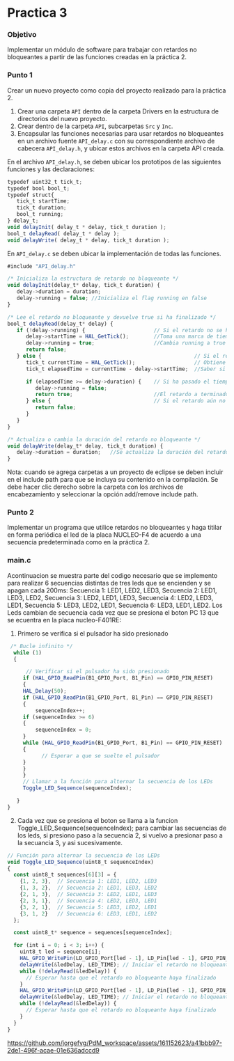# Practica 3
### Objetivo
Implementar un módulo de software para trabajar con retardos no bloqueantes a partir de las funciones creadas en la práctica 2.
### Punto 1
Crear un nuevo proyecto como copia del proyecto realizado para la práctica 2.
1. Crear una carpeta ```API``` dentro de la carpeta Drivers en la estructura de directorios del nuevo proyecto.
2. Crear dentro de la carpeta ```API```, subcarpetas ```Src``` y ```Inc```.
3. Encapsular las funciones necesarias para usar retardos no bloqueantes en un archivo fuente ```API_delay.c``` con su correspondiente archivo de cabecera ```API_delay.h```, y ubicar estos archivos en la carpeta API creada.

En el archivo ```API_delay.h```, se deben ubicar los prototipos de las siguientes funciones y las declaraciones:
```javascript
typedef uint32_t tick_t; 
typedef bool bool_t;	  
typedef struct{
   tick_t startTime;
   tick_t duration;
   bool_t running;
} delay_t;
void delayInit( delay_t * delay, tick_t duration );
bool_t delayRead( delay_t * delay );
void delayWrite( delay_t * delay, tick_t duration );
```
En ```API_delay.c``` se deben ubicar la implementación de todas las funciones.
```javascript
#include "API_delay.h"

/* Inicializa la estructura de retardo no bloqueante */
void delayInit(delay_t* delay, tick_t duration) {
   delay->duration = duration;
   delay->running = false; //Inicializa el flag running en false
}

/* Lee el retardo no bloqueante y devuelve true si ha finalizado */
bool_t delayRead(delay_t* delay) {
   if (!delay->running) {                      // Si el retardo no se ha ejecutado, se inicia y se registra el tiempo de inicio
      delay->startTime = HAL_GetTick();        //Toma una marca de tiempo
      delay->running = true;                   //Cambia running a true
      return false;
   } else {                                                 // Si el retardo está en ejecución, se verifica si ha finalizado
      tick_t currentTime = HAL_GetTick();                   // Obtiene el tiempo actual
      tick_t elapsedTime = currentTime - delay->startTime;  //Saber si el tiempo de retardo se cumplio

      if (elapsedTime >= delay->duration) {    // Si ha pasado el tiempo establecido, se finaliza el retardo y devuelve true
         delay->running = false;
         return true;                          //El retardo a terminado.
      } else {                                 // Si el retardo aún no ha finalizado, devuelve false
         return false;
      }
   }
}

/* Actualiza o cambia la duración del retardo no bloqueante */
void delayWrite(delay_t* delay, tick_t duration) {
   delay->duration = duration;   //Se actualiza la duración del retardo
}
```
Nota: cuando se agrega carpetas a un proyecto de eclipse se deben incluir en el include path para que se incluya su contenido en la compilación.  Se debe hacer clic derecho sobre la carpeta con los archivos de encabezamiento y seleccionar la opción add/remove include path.

### Punto 2
Implementar un programa que utilice retardos no bloqueantes y haga titilar en forma periódica el led de la placa NUCLEO-F4 de acuerdo a una secuencia predeterminada como en la práctica 2.

### main.c
Acontinuacion se muestra parte del codigo necesario que se implemento para realizar 6 secuencias distintas de tres leds que se encienden y se apagan cada 200ms:
Secuencia 1: LED1, LED2, LED3, Secuencia 2: LED1, LED3, LED2, Secuencia 3: LED2, LED1, LED3, Secuencia 4: LED2, LED3, LED1, Secuencia 5: LED3, LED2, LED1, Secuencia 6: LED3, LED1, LED2.
Los Leds cambian de secuencia cada vez que se presiona el boton PC 13 que se ecuentra en la placa nucleo-F401RE:
1. Primero se verifica si el pulsador ha sido presionado
```javascript
 /* Bucle infinito */
  while (1)
  {

	  // Verificar si el pulsador ha sido presionado
     if (HAL_GPIO_ReadPin(B1_GPIO_Port, B1_Pin) == GPIO_PIN_RESET)
     {
     HAL_Delay(50);
     if (HAL_GPIO_ReadPin(B1_GPIO_Port, B1_Pin) == GPIO_PIN_RESET)
     {
    	 sequenceIndex++;
     if (sequenceIndex >= 6)
     {
    	 sequenceIndex = 0;
     }
     while (HAL_GPIO_ReadPin(B1_GPIO_Port, B1_Pin) == GPIO_PIN_RESET)
     {
           // Esperar a que se suelte el pulsador
     }
     }
     }
     // Llamar a la función para alternar la secuencia de los LEDs
     Toggle_LED_Sequence(sequenceIndex);

   }
}
```
2. Cada vez que se presiona el boton se llama a la funcion Toggle_LED_Sequence(sequenceIndex); para cambiar las secuencias de los leds, si presiono paso a la secuencia 2, si vuelvo a presionar paso a la secuancia 3, y asi sucesivamente.

```javascript
// Función para alternar la secuencia de los LEDs
void Toggle_LED_Sequence(uint8_t sequenceIndex)
{
  const uint8_t sequences[6][3] = {
    {1, 2, 3},  // Secuencia 1: LED1, LED2, LED3
    {1, 3, 2},  // Secuencia 2: LED1, LED3, LED2
    {2, 1, 3},  // Secuencia 3: LED2, LED1, LED3
    {2, 3, 1},  // Secuencia 4: LED2, LED3, LED1
    {3, 2, 1},  // Secuencia 5: LED3, LED2, LED1
    {3, 1, 2}   // Secuencia 6: LED3, LED1, LED2
  };

  const uint8_t* sequence = sequences[sequenceIndex];

  for (int i = 0; i < 3; i++) {
    uint8_t led = sequence[i];
    HAL_GPIO_WritePin(LD_GPIO_Port[led - 1], LD_Pin[led - 1], GPIO_PIN_SET);
    delayWrite(&ledDelay, LED_TIME); // Iniciar el retardo no bloqueante para mantener el LED encendido durante 200 ms
    while (!delayRead(&ledDelay)) {
      // Esperar hasta que el retardo no bloqueante haya finalizado
    }
    HAL_GPIO_WritePin(LD_GPIO_Port[led - 1], LD_Pin[led - 1], GPIO_PIN_RESET);
    delayWrite(&ledDelay, LED_TIME); // Iniciar el retardo no bloqueante para mantener el LED apagado durante 200 ms
    while (!delayRead(&ledDelay)) {
      // Esperar hasta que el retardo no bloqueante haya finalizado
    }
  }
}
```


https://github.com/jorgefvg/PdM_workspace/assets/161152623/a41bbb97-2de1-496f-acae-01e636adccd9

